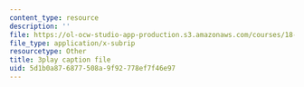 ```yaml
---
content_type: resource
description: ''
file: https://ol-ocw-studio-app-production.s3.amazonaws.com/courses/18-06sc-linear-algebra-fall-2011/5d1b0a876877508a9f92778ef7f46e97_MMWqGD4Urso.vtt
file_type: application/x-subrip
resourcetype: Other
title: 3play caption file
uid: 5d1b0a87-6877-508a-9f92-778ef7f46e97
---
```

